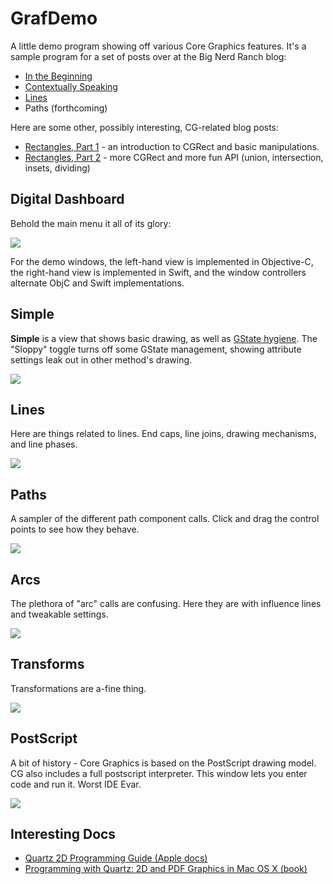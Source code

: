 GrafDemo
========

A little demo program showing off various Core Graphics features.  It's a sample program
for a set of posts over at the Big Nerd Ranch blog:

* [In the Beginning](https://www.bignerdranch.com/blog/core-graphics-part-1-in-the-beginning/)
* [Contextually Speaking](https://www.bignerdranch.com/blog/core-graphics-part-2-contextually-speaking/)
* [Lines](https://www.bignerdranch.com/blog/core-graphics-part-three-lines/)
* Paths (forthcoming)

Here are some other, possibly interesting, CG-related blog posts:

* [Rectangles, Part 1](https://www.bignerdranch.com/blog/rectangles-part-1/) - an 
  introduction to CGRect and basic manipulations.
* [Rectangles, Part 2](https://www.bignerdranch.com/blog/rectangles-part-2/) - more
  CGRect and more fun API (union, intersection, insets, dividing)


Digital Dashboard
-----------------

Behold the main menu it all of its glory:

![](assets/main-menu.png)

For the demo windows, the left-hand view is implemented in Objective-C, the
right-hand view is implemented in Swift, and the window controllers
alternate ObjC and Swift implementations.


Simple
------

**Simple** is a view that shows basic drawing, as well as [GState hygiene](https://www.bignerdranch.com/blog/core-graphics-part-2-contextually-speaking/).  The "Sloppy"
toggle turns off some GState management, showing attribute settings leak out in other
method's drawing.

![](assets/simple-window.png)


Lines
-----
Here are things related to lines.  End caps, line joins, drawing mechanisms, and
line phases.

![](assets/lines-window.png)


Paths
-----
A sampler of the different path component calls.  Click and drag the control points to
see how they behave.

![](assets/paths-window.png)


Arcs
----
The plethora of "arc" calls are confusing.  Here they are with influence lines
and tweakable settings.

![](assets/arcs-window.png)


Transforms
----------
Transformations are a-fine thing.

![](assets/transforms-window.png)



PostScript
----------
A bit of history - Core Graphics is based on the PostScript drawing model.  CG also
includes a full postscript interpreter. This window lets you enter code and run it.
Worst IDE Evar.

![](assets/postscript-window.png)


Interesting Docs
----------------

* [Quartz 2D Programming Guide (Apple docs)](https://developer.apple.com/library/mac/documentation/GraphicsImaging/Conceptual/drawingwithquartz2d/Introduction/Introduction.html)
* [Programming  with Quartz: 2D and PDF Graphics in Mac OS X (book)](http://www.amazon.com/Programming-Quartz-Graphics-Kaufmann-Computer/dp/0123694736/)